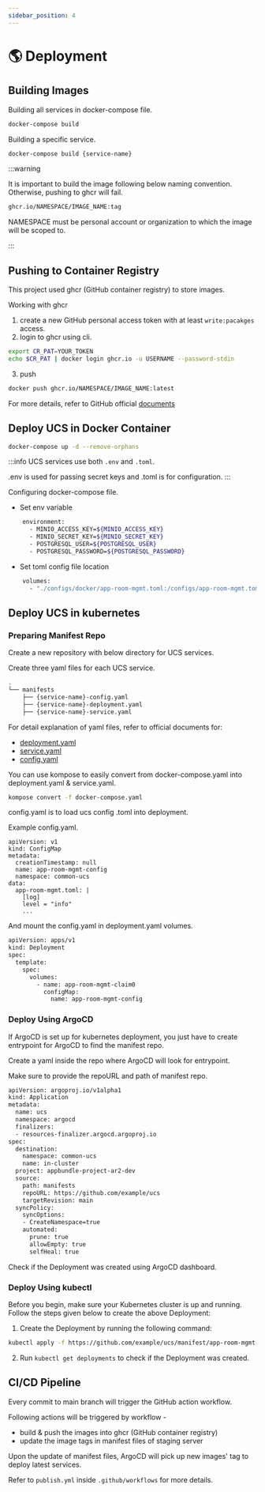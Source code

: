 ```yaml
---
sidebar_position: 4
---
```


# 🌎 Deployment

## Building Images

Building all services in docker-compose file.

```bash
docker-compose build
```

Building a specific service.

```bash
docker-compose build {service-name}
```

:::warning

It is important to build the image following below naming convention.
Otherwise, pushing to ghcr will fail.

```bash
ghcr.io/NAMESPACE/IMAGE_NAME:tag
```

NAMESPACE must be personal account or organization to which the image will be scoped to.

:::

## Pushing to Container Registry

This project used ghcr (GitHub container registry) to store images.

Working with ghcr

1. create a new GitHub personal access token with at least `write:pacakges` access.
2. login to ghcr using cli.

```bash
export CR_PAT=YOUR_TOKEN
echo $CR_PAT | docker login ghcr.io -u USERNAME --password-stdin
```

3. push

```bash
docker push ghcr.io/NAMESPACE/IMAGE_NAME:latest
```

For more details, refer to GitHub official [documents](https://docs.github.com/en/packages/working-with-a-github-packages-registry/working-with-the-container-registry)

## Deploy UCS in Docker Container

```bash
docker-compose up -d --remove-orphans
```

:::info
UCS services use both `.env` and `.toml`.

.env is used for passing secret keys and .toml is for configuration.
:::

Configuring docker-compose file.

-   Set env variable

```bash
    environment:
      - MINIO_ACCESS_KEY=${MINIO_ACCESS_KEY}
      - MINIO_SECRET_KEY=${MINIO_SECRET_KEY}
      - POSTGRESQL_USER=${POSTGRESQL_USER}
      - POSTGRESQL_PASSWORD=${POSTGRESQL_PASSWORD}
```

-   Set toml config file location

```bash
    volumes:
      - "./configs/docker/app-room-mgmt.toml:/configs/app-room-mgmt.toml"
```

## Deploy UCS in kubernetes

### Preparing Manifest Repo

Create a new repository with below directory for UCS services.

Create three yaml files for each UCS service.

```bash
.
└── manifests
    ├── {service-name}-config.yaml
    ├── {service-name}-deployment.yaml
    ├── {service-name}-service.yaml
```

For detail explanation of yaml files, refer to official documents for:

-   [deployment.yaml](https://kubernetes.io/docs/concepts/workloads/controllers/deployment/)
-   [service.yaml](https://kubernetes.io/docs/concepts/services-networking/service/)
-   [config.yaml](https://kubernetes.io/docs/concepts/configuration/configmap/)

You can use kompose to easily convert from docker-compose.yaml into deployment.yaml & service.yaml.

```bash
kompose convert -f docker-compose.yaml
```

config.yaml is to load ucs config .toml into deployment.

Example config.yaml.

```
apiVersion: v1
kind: ConfigMap
metadata:
  creationTimestamp: null
  name: app-room-mgmt-config
  namespace: common-ucs
data:
  app-room-mgmt.toml: |
    [log]
    level = "info"
    ...
```

And mount the config.yaml in deployment.yaml volumes.

```bash
apiVersion: apps/v1
kind: Deployment
spec:
  template:
    spec:
      volumes:
        - name: app-room-mgmt-claim0
          configMap:
            name: app-room-mgmt-config

```

### Deploy Using ArgoCD

If ArgoCD is set up for kubernetes deployment, you just have to create entrypoint for ArgoCD to find the manifest repo.

Create a yaml inside the repo where ArgoCD will look for entrypoint.

Make sure to provide the repoURL and path of manifest repo.

```bash
apiVersion: argoproj.io/v1alpha1
kind: Application
metadata:
  name: ucs
  namespace: argocd
  finalizers:
  - resources-finalizer.argocd.argoproj.io
spec:
  destination:
    namespace: common-ucs
    name: in-cluster
  project: appbundle-project-ar2-dev
  source:
    path: manifests
    repoURL: https://github.com/example/ucs
    targetRevision: main
  syncPolicy:
    syncOptions:
    - CreateNamespace=true
    automated:
      prune: true
      allowEmpty: true
      selfHeal: true
```

Check if the Deployment was created using ArgoCD dashboard.

### Deploy Using kubectl

Before you begin, make sure your Kubernetes cluster is up and running. Follow the steps given below to create the above Deployment:

1.  Create the Deployment by running the following command:

```bash
kubectl apply -f https://github.com/example/ucs/manifest/app-room-mgmt-deployment.yaml
```

2.  Run `kubectl get deployments` to check if the Deployment was created.

## CI/CD Pipeline

Every commit to main branch will trigger the GitHub action workflow.

Following actions will be triggered by workflow -

-   build & push the images into ghcr (GitHub container registry)
-   update the image tags in manifest files of staging server

Upon the update of manifest files, ArgoCD will pick up new images' tag to deploy latest services.

Refer to `publish.yml` inside `.github/workflows` for more details.
